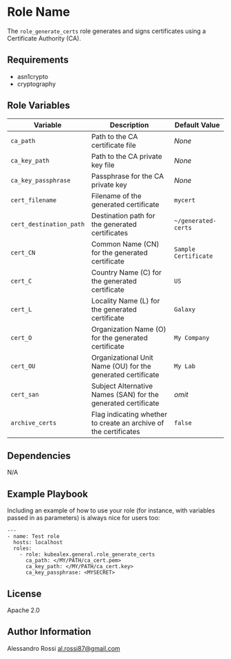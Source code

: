 Role Name
=========

The `role_generate_certs` role generates and signs certificates using a Certificate Authority (CA).

Requirements
------------

- asn1crypto
- cryptography

Role Variables
--------------

| Variable                   | Description                                              | Default Value                |
|----------------------------|----------------------------------------------------------|------------------------------|
| `ca_path`                  | Path to the CA certificate file                           | *None*                       |
| `ca_key_path`              | Path to the CA private key file                           | *None*                       |
| `ca_key_passphrase`        | Passphrase for the CA private key                         | *None*                       |
| `cert_filename`            | Filename of the generated certificate                     | `mycert`                     |
| `cert_destination_path`    | Destination path for the generated certificates           | `~/generated-certs`          |
| `cert_CN`                  | Common Name (CN) for the generated certificate            | `Sample Certificate`         |
| `cert_C`                   | Country Name (C) for the generated certificate            | `US`                         |
| `cert_L`                   | Locality Name (L) for the generated certificate           | `Galaxy`                     |
| `cert_O`                   | Organization Name (O) for the generated certificate       | `My Company`                 |
| `cert_OU`                  | Organizational Unit Name (OU) for the generated certificate | `My Lab`                  |
| `cert_san`                 | Subject Alternative Names (SAN) for the generated certificate | *omit*                     |
| `archive_certs`            | Flag indicating whether to create an archive of the certificates | `false`                  |


Dependencies
------------

N/A

Example Playbook
----------------

Including an example of how to use your role (for instance, with variables passed in as parameters) is always nice for users too:

    ---
    - name: Test role
      hosts: localhost
      roles:
        - role: kubealex.general.role_generate_certs
          ca_path: </MY/PATH/ca_cert.pem>
          ca_key_path: </MY/PATH/ca_cert.key>
          ca_key_passphrase: <MYSECRET>

License
-------

Apache 2.0

Author Information
------------------

Alessandro Rossi <al.rossi87@gmail.com>